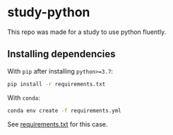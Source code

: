 # study-python

This repo was made for a study to use python fluently.

## Installing dependencies

With `pip` after installing `python>=3.7`:

```bash
pip install -r requirements.txt
```

With `conda`:

```bash
conda env create -f requirements.yml
```

See [requirements.txt](requirements.txt) for this case.
